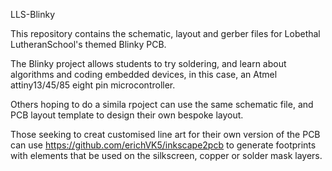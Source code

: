 LLS-Blinky

This repository contains the schematic, layout and gerber files for Lobethal LutheranSchool's themed Blinky PCB.

The Blinky project allows students to try soldering, and learn about algorithms and coding embedded devices, in this case, an Atmel attiny13/45/85 eight pin microcontroller.

Others hoping to do a simila rpoject can use the same schematic file, and PCB layout template to design their own bespoke layout.

Those seeking to creat customised line art for their own version of the PCB can use https://github.com/erichVK5/inkscape2pcb to generate footprints with elements that be used on the silkscreen, copper or solder mask layers.

